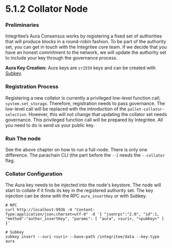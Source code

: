 # 5.1.2 Collator Node

### **Preliminaries**

Integritee’s Aura Consensus works by registering a fixed set of authorities that will produce blocks in a round-robin fashion. To be part of the authority set, you can get in touch with the Integritee core team. If we decide that you have an honest commitment to the network, we will update the authority set to include your key through the governance process.

**Aura Key Creation:** Aura keys are `sr2559` keys and can be created with [Subkey](https://core.tetcoin.org/docs/en/knowledgebase/integrate/subkey).

&#x20;

### **Registration Process**

Registering a new collator is currently a privileged low-level function call; `system.set_storage`. Therefore, registration needs to pass governance. The low-level call will be replaced with the introduction of the `pallet-collator-selection`. However, this will not change that updating the collator set needs governance. This privileged function call will be prepared by Integritee. All you need to do is send us your public key.

&#x20;

### **Run The node**

See the above chapter on how to run a full-node. There is only one difference. The parachain CLI (the part before the `--`) needs the `--collator` flag.

### **Collator Configuration**

The Aura key needs to be injected into the node's keystore. The node will start to collate if it finds its key in the registered authority set. The key injection can be done with the RPC `aura_insertKey` or with Subkey.

```
# RPC 
curl http://localhost:9936 -H "Content-Type:application/json;charset=utf-8" -d '{ "jsonrpc":"2.0", "id":1, "method":"author_insertKey", "params": [ "aura", <suri>, "<pubKey>" ] }' 

# Subkey 
subkey insert --suri <suri> --base-path /integritee/data --key-type aura
```

